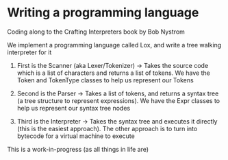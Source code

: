 # Writing a programming language

Coding along to the Crafting Interpreters book by Bob Nystrom

We implement a programming language called Lox, and write a 
tree walking interpreter for it

1. First is the Scanner (aka Lexer/Tokenizer) -> Takes the source code which is
a list of characters and returns a list of tokens. We have the Token and TokenType
classes to help us represent our Tokens

2. Second is the Parser -> Takes a list of tokens, and returns a syntax tree (a 
tree structure to represent expressions). We have the Expr classes to help us
represent our syntax tree nodes

3. Third is the Interpreter -> Takes the syntax tree and executes it directly (this 
is the easiest approach). The other approach is to turn into bytecode for a virtual
machine to execute

This is a work-in-progress (as all things in life are)